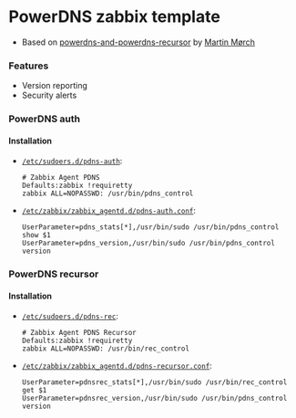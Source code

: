 # PowerDNS zabbix template

* Based on [powerdns-and-powerdns-recursor](https://share.zabbix.com/cat-app/powerdns-and-powerdns-recursor) by [Martin Mørch](https://share.zabbix.com/owner/g_117277102264138294427)

### Features

* Version reporting
* Security alerts

### PowerDNS auth

#### Installation

* [`/etc/sudoers.d/pdns-auth`](etc/sudoers.d/pdns-auth):

  ```
  # Zabbix Agent PDNS
  Defaults:zabbix !requiretty
  zabbix ALL=NOPASSWD: /usr/bin/pdns_control
  ```

* [`/etc/zabbix/zabbix_agentd.d/pdns-auth.conf`](etc/zabbix/zabbix_agentd.d/pdns-auth.conf):

  ```
  UserParameter=pdns_stats[*],/usr/bin/sudo /usr/bin/pdns_control show $1
  UserParameter=pdns_version,/usr/bin/sudo /usr/bin/pdns_control version
  ```

### PowerDNS recursor

#### Installation

* [`/etc/sudoers.d/pdns-rec`](etc/sudoers.d/pdns-rec):

  ```
  # Zabbix Agent PDNS Recursor
  Defaults:zabbix !requiretty
  zabbix ALL=NOPASSWD: /usr/bin/rec_control
  ```

* [`/etc/zabbix/zabbix_agentd.d/pdns-recursor.conf`](etc/zabbix/zabbix_agentd.d/pdns-recursor.conf):

  ```
  UserParameter=pdnsrec_stats[*],/usr/bin/sudo /usr/bin/rec_control get $1
  UserParameter=pdnsrec_version,/usr/bin/sudo /usr/bin/pdns_control version
  ```
